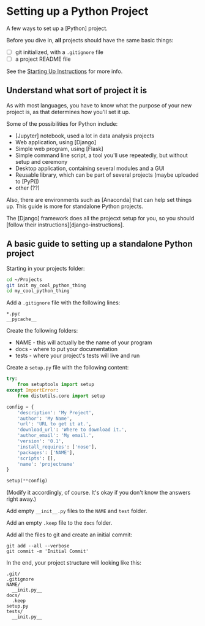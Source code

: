 # Setting up a Python Project

A few ways to set up a [Python] project.

Before you dive in, **all** projects should have the same basic
things:

- [ ] git initialized, with a `.gitignore` file
- [ ] a project README file

See the [Starting Up Instructions](../README.md) for more info.

## Understand what sort of project it is

As with most languages, you have to know what the purpose of your new
project is, as that determines how you'll set it up.

Some of the possibilities for Python include:

- [Jupyter] notebook, used a lot in data analysis projects
- Web application, using [Django]
- Simple web program, using [Flask]
- Simple command line script, a tool you'll use repeatedly, but
  without setup and ceremony
- Desktop application, containing several modules and a GUI
- Reusable library, which can be part of several projects (maybe
  uploaded to [PyPi])
- other (??)

Also, there are environments such as [Anaconda] that can help set things
up. This guide is more for standalone Python projects.

The [Django] framework does all the projecxt setup for you, so you
should [follow their instructions][django-instructions].

## A basic guide to setting up a standalone Python project

Starting in your projects folder:

```bash
cd ~/Projects
git init my_cool_python_thing
cd my_cool_python_thing
```

Add a `.gitignore` file with the following lines:

```
*.pyc
__pycache__
```

Create the following folders:

- NAME - this will actually be the name of your program
- docs - where to put your documentation
- tests - where your project's tests will live and run

Create a `setup.py` file with the following content:

```python
try:
    from setuptools import setup
except ImportError:
    from distutils.core import setup

config = {
    'description': 'My Project',
    'author': 'My Name',
    'url': 'URL to get it at.',
    'download_url': 'Where to download it.',
    'author_email': 'My email.',
    'version': '0.1',
    'install_requires': ['nose'],
    'packages': ['NAME'],
    'scripts': [],
    'name': 'projectname'
}

setup(**config)
```

(Modify it accordingly, of course. It's okay if you don't know the
answers right away.)

Add empty `__init__.py` files to the `NAME` and `test` folder.

Add an empty `.keep` file to the `docs` folder.

Add all the files to git and create an initial commit:

```
git add --all --verbose
git commit -m 'Initial Commit'
```

In the end, your project structure will looking like this:

```
.git/
.gitignore
NAME/
  __init.py__
docs/
  .keep
setup.py
tests/
  __init.py__
```
